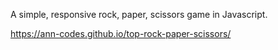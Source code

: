 A simple, responsive rock, paper, scissors game in Javascript.

https://ann-codes.github.io/top-rock-paper-scissors/
